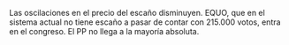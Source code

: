 Las oscilaciones en el precio del escaño disminuyen. EQUO, que en el sistema actual no tiene escaño a pasar de contar con 215.000 votos, entra en el congreso. El PP no llega a la mayoría absoluta.
